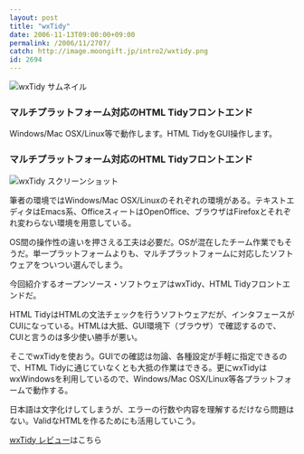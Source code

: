 ```yaml
---
layout: post
title: "wxTidy"
date: 2006-11-13T09:00:00+09:00
permalink: /2006/11/2707/
catch: http://image.moongift.jp/intro2/wxtidy.png
id: 2694
---
```

 ![wxTidy サムネイル](http://image.moongift.jp/intro2/wxtidy.t.png "wxTidy サムネイル")
  

### マルチプラットフォーム対応のHTML Tidyフロントエンド
  
Windows/Mac OSX/Linux等で動作します。HTML TidyをGUI操作します。  
<!--more-->  

### マルチプラットフォーム対応のHTML Tidyフロントエンド
  

![wxTidy スクリーンショット](http://image.moongift.jp/intro2/wxtidy.png "wxTidy スクリーンショット")

  

筆者の環境ではWindows/Mac OSX/Linuxのそれぞれの環境がある。テキストエディタはEmacs系、OfficeスィートはOpenOffice、ブラウザはFirefoxとそれぞれ変わらない環境を用意している。

  

OS間の操作性の違いを押さえる工夫は必要だ。OSが混在したチーム作業でもそうだ。単一プラットフォームよりも、マルチプラットフォームに対応したソフトウェアをついつい選んでしまう。

  

今回紹介するオープンソース・ソフトウェアはwxTidy、HTML Tidyフロントエンドだ。

  

HTML TidyはHTMLの文法チェックを行うソフトウェアだが、インタフェースがCUIになっている。HTMLは大抵、GUI環境下（ブラウザ）で確認するので、CUIと言うのは多少使い勝手が悪い。

  

そこでwxTidyを使おう。GUIでの確認は勿論、各種設定が手軽に指定できるので、HTML Tidyに通じていなくとも大抵の作業はできる。更にwxTidyはwxWindowsを利用しているので、Windows/Mac OSX/Linux等各プラットフォームで動作する。

  

日本語は文字化けしてしまうが、エラーの行数や内容を理解するだけなら問題はない。ValidなHTMLを作るためにも活用していこう。

  

[wxTidy レビュー](http://oss.moongift.jp/review/i-2708.html)はこちら

